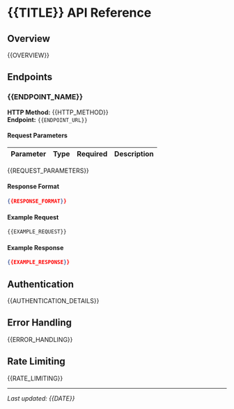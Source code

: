 # {{TITLE}} API Reference

## Overview
{{OVERVIEW}}

## Endpoints

### {{ENDPOINT_NAME}}
**HTTP Method:** {{HTTP_METHOD}}  
**Endpoint:** `{{ENDPOINT_URL}}`

#### Request Parameters
| Parameter | Type | Required | Description |
|-----------|------|----------|-------------|
{{REQUEST_PARAMETERS}}

#### Response Format
```json
{{RESPONSE_FORMAT}}
```

#### Example Request
```bash
{{EXAMPLE_REQUEST}}
```

#### Example Response
```json
{{EXAMPLE_RESPONSE}}
```

## Authentication
{{AUTHENTICATION_DETAILS}}

## Error Handling
{{ERROR_HANDLING}}

## Rate Limiting
{{RATE_LIMITING}}

---
*Last updated: {{DATE}}*
